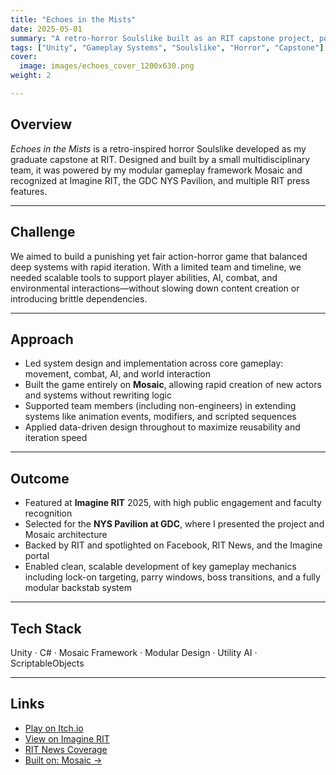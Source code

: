 ```yaml
---
title: "Echoes in the Mists"
date: 2025-05-01
summary: "A retro-horror Soulslike built as an RIT capstone project, powered by Mosaic and showcased at GDC and Imagine RIT."
tags: ["Unity", "Gameplay Systems", "Soulslike", "Horror", "Capstone"]
cover:
  image: images/echoes_cover_1200x630.png
weight: 2

---
```


## Overview

*Echoes in the Mists* is a retro-inspired horror Soulslike developed as my graduate capstone at RIT. Designed and built by a small multidisciplinary team, it was powered by my modular gameplay framework Mosaic and recognized at Imagine RIT, the GDC NYS Pavilion, and multiple RIT press features.

---

## Challenge

We aimed to build a punishing yet fair action-horror game that balanced deep systems with rapid iteration. With a limited team and timeline, we needed scalable tools to support player abilities, AI, combat, and environmental interactions—without slowing down content creation or introducing brittle dependencies.

---

## Approach

- Led system design and implementation across core gameplay: movement, combat, AI, and world interaction
- Built the game entirely on **Mosaic**, allowing rapid creation of new actors and systems without rewriting logic
- Supported team members (including non-engineers) in extending systems like animation events, modifiers, and scripted sequences
- Applied data-driven design throughout to maximize reusability and iteration speed

---

## Outcome

- Featured at **Imagine RIT** 2025, with high public engagement and faculty recognition
- Selected for the **NYS Pavilion at GDC**, where I presented the project and Mosaic architecture
- Backed by RIT and spotlighted on Facebook, RIT News, and the Imagine portal
- Enabled clean, scalable development of key gameplay mechanics including lock-on targeting, parry windows, boss transitions, and a fully modular backstab system

---

## Tech Stack

Unity · C# · Mosaic Framework · Modular Design · Utility AI · ScriptableObjects

---

## Links

- [Play on Itch.io](https://backstab-industries.itch.io/echoes-in-the-mists)
- [View on Imagine RIT](https://www.rit.edu/imagine/exhibits/echoes-mists-bite-sized-souls)
- [RIT News Coverage](https://www.rit.edu/news/rit-named-top-5-university-study-game-design)
- [Built on: Mosaic →](./mosaic)